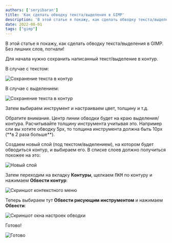 ```yaml
---
authors: ['seryibaran']
title: 'Как сделать обводку текста/выделения в GIMP'
description: 'В этой статье я покажу, как сделать обводку текста/выделения в GIMP'
date: 2022-08-01
tags: ["gimp"]
---
```




В этой статье я покажу, как сделать обводку текста/выделения в GIMP. Без лишних слов, погнали!

Для начала нужно сохранить написанный текст/выделение в контур.

В случае с текстом:

![Сохранение текста в контур](/uploads/kak-sdelat-obvodku-teksta-videleniya-v-gimp/text-to-contour.jpg)

В случае с выделением:

![Сохранение текста в контур](/uploads/kak-sdelat-obvodku-teksta-videleniya-v-gimp/selection-to-contour.jpg)

Затем выбираем инструмент и настраиваем цвет, толщину и т.д.

<p type="warning">
  Обратите внимание. Центр линии обводки будет на краю выделения/контура.
  Расчитывайте толщину инструмента учитывая это. Например сли вы хотите обводку
  5px, то толщина инструмента должна быть 10px (**в 2 раза больше**).
</p>

Создаем новый слой (под текстом/выделением), на котором будет обводиться контур, и выбираем его. В списке слоев должно получиться похожее на это:

![Новый слой](/uploads/kak-sdelat-obvodku-teksta-videleniya-v-gimp/new-layer.jpg)

Затем переходим на вкладку **Контуры**, щелкаем <kbd>ПКМ</kbd> по контуру и нажимаем **Обвести контур**:

![Скриншот контекстного меню](/uploads/kak-sdelat-obvodku-teksta-videleniya-v-gimp/contour-ctx-menu.jpg)

Теперь выбираем тут **Обвести рисующим инструментом** и нажимаем **Обвести**:

![Скриншот окна настроек обводки](/uploads/kak-sdelat-obvodku-teksta-videleniya-v-gimp/settings-window.jpg)

Готово!

![Готово](/uploads/kak-sdelat-obvodku-teksta-videleniya-v-gimp/done.jpg)
